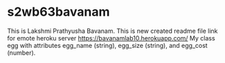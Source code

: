 # s2wb63bavanam
This is Lakshmi Prathyusha Bavanam.
This is new created readme file
link for emote heroku server https://bavanamlab10.herokuapp.com/
My class egg with attributes egg_name (string), egg_size (string), and egg_cost (number).